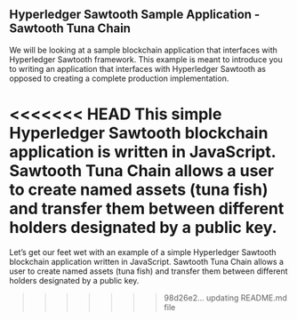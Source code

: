 ## Hyperledger Sawtooth Sample Application - Sawtooth Tuna Chain 

We will be looking at a sample blockchain application that interfaces with Hyperledger Sawtooth framework. This example is meant to introduce you to writing an application that interfaces with Hyperledger Sawtooth as opposed to creating a complete production implementation. 


<<<<<<< HEAD
This simple Hyperledger Sawtooth blockchain application is written in JavaScript. Sawtooth Tuna Chain allows a user to create named assets (tuna fish) and transfer them between different holders designated by a public key. 
=======
Let’s get our feet wet with an example of a simple Hyperledger Sawtooth blockchain application written in JavaScript. Sawtooth Tuna Chain allows a user to create named assets (tuna fish) and transfer them between different holders designated by a public key. 
>>>>>>> 98d26e2... updating README.md file

